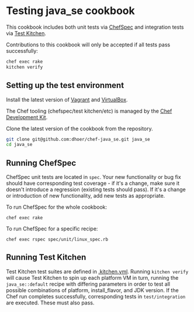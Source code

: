 # Testing java_se cookbook

This cookbook includes both unit tests via
[ChefSpec](https://github.com/sethvargo/chefspec) and integration tests
via [Test Kitchen](https://github.com/test-kitchen/test-kitchen).

Contributions to this cookbook will only be accepted if all tests pass
successfully:

```bash
chef exec rake
kitchen verify
```

## Setting up the test environment

Install the latest version of
[Vagrant](http://www.vagrantup.com/downloads.html) and
[VirtualBox](https://www.virtualbox.org/wiki/Downloads).

The Chef tooling (chefspec/test kitchen/etc) is managed by the
[Chef Development Kit](http://downloads.getchef.com/chef-dk/).

Clone the latest version of the cookbook from the repository.

```bash
git clone git@github.com:dhoer/chef-java_se.git java_se
cd java_se
```

## Running ChefSpec

ChefSpec unit tests are located in `spec`.
Your new functionality or bug fix should have corresponding test
coverage - if it's a change, make sure it doesn't introduce a regression
(existing tests should pass). If it's a change or introduction of new
functionality, add new tests as appropriate.

To run ChefSpec for the whole cookbook:

`chef exec rake`

To run ChefSpec for a specific recipe:

`chef exec rspec spec/unit/linux_spec.rb`

## Running Test Kitchen

Test Kitchen test suites are defined in
[.kitchen.yml](https://github.com/agileorbit-cookbooks/java/blob/master/.kitchen.yml).
Running `kitchen verify` will cause Test Kitchen to spin up each
platform VM in turn, running the `java_se::default` recipe with
differing parameters in order to test all possible combinations of
platform, install_flavor, and JDK version. If the Chef run completes
successfully, corresponding tests in `test/integration` are executed.
These must also pass.